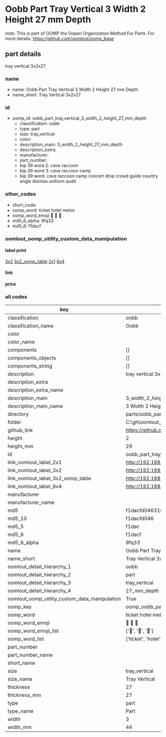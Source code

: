 # Oobb Part Tray Vertical 3 Width 2 Height 27 mm Depth  

note: This is part of OOMP the Oopen Organization Method For Parts. For more details: https://github.com/oomlout/oomp_base

##  part details
  



tray vertical 3x2x27



### name
* name: Oobb Part Tray Vertical 3 Width 2 Height 27 mm Depth
* name_short: Tray Vertical 3x2x27 
### id
* oomp_id: oobb_part_tray_vertical_3_width_2_height_27_mm_depth
  * classification: oobb
  * type: part
  * size: tray_vertical
  * color: 
  * description_main: 3_width_2_height_27_mm_depth
  * description_extra: 
  * manufacturer: 
  * part_number: 
  * bip 39 word 2: cave raccoon
  * bip 39 word 3: cave raccoon camp
  * bip 39 word: cave raccoon camp concert drop crowd guide country angle dismiss uniform audit

### other_codes
* short_code: 
* oomp_word: ticket hotel melon
* oomp_word_emoji :ticket: :hotel: :melon:
* md5_6_alpha: 9fq33
* md5_6: f1dacf






### oomlout_oomp_utility_custom_data_manipulation
#### label print
[3x2](http://192.168.1.245:1112/?label=oomp%209fq33)
[3x2_oomp_table](http://192.168.1.108:1112/?label=oomp%209fq33)
[2x1](http://192.168.1.242:1112/?label=oomp%209fq33)
[6x4](http://192.168.1.55:1112/?label=oomp%209fq33)    

#### link

                              

#### price







### all codes 
| key | value |  
| --- | --- |  
| classification | oobb |  
| classification_name | Oobb |  
| color |  |  
| color_name |  |  
| components | [] |  
| components_objects | [] |  
| components_string | [] |  
| description | tray vertical 3x2x27 |  
| description_extra |  |  
| description_extra_name |  |  
| description_main | 3_width_2_height_27_mm_depth |  
| description_main_name | 3 Width 2 Height 27 mm Depth |  
| directory | parts/oobb_part_tray_vertical_3_width_2_height_27_mm_depth |  
| folder | C:\gh\oomlout_oobb_version_4_generated_parts\parts\oobb_part_tray_vertical_3_width_2_height_27_mm_depth |  
| github_link | https://github.com/oomlout/oomlout_oomp_part_src/tree/main/parts/oobb_part_tray_vertical_3_width_2_height_27_mm_depth |  
| height | 2 |  
| height_mm | 29 |  
| id | oobb_part_tray_vertical_3_width_2_height_27_mm_depth |  
| link_oomlout_label_2x1 | http://192.168.1.242:1112/?label=oomp%209fq33 |  
| link_oomlout_label_3x2 | http://192.168.1.245:1112/?label=oomp%209fq33 |  
| link_oomlout_label_3x2_oomp_table | http://192.168.1.108:1112/?label=oomp%209fq33 |  
| link_oomlout_label_6x4 | http://192.168.1.55:1112/?label=oomp%209fq33 |  
| manufacturer |  |  
| manufacturer_name |  |  
| md5 | f1dacfd046310cf0d121b2ea41ac1126 |  
| md5_10 | f1dacfd046 |  
| md5_5 | f1dac |  
| md5_6 | f1dacf |  
| md5_6_alpha | 9fq33 |  
| name | Oobb Part Tray Vertical 3 Width 2 Height 27 mm Depth |  
| name_short | Tray Vertical 3x2x27  |  
| oomlout_detail_hierarchy_1 | oobb |  
| oomlout_detail_hierarchy_2 | part |  
| oomlout_detail_hierarchy_3 | tray_vertical |  
| oomlout_detail_hierarchy_4 | 27_mm_depth |  
| oomlout_oomp_utility_custom_data_manipulation | True |  
| oomp_key | oomp_oobb_part_tray_vertical_3_width_2_height_27_mm_depth |  
| oomp_word | ticket hotel melon |  
| oomp_word_emoji | :ticket: :hotel: :melon: |  
| oomp_word_emoji_list | [':ticket:', ':hotel:', ':melon:'] |  
| oomp_word_list | ['ticket', 'hotel', 'melon'] |  
| part_number |  |  
| part_number_name |  |  
| short_name |  |  
| size | tray_vertical |  
| size_name | Tray Vertical |  
| thickness | 27 |  
| thickness_mm | 27 |  
| type | part |  
| type_name | Part |  
| width | 3 |  
| width_mm | 44 |  
